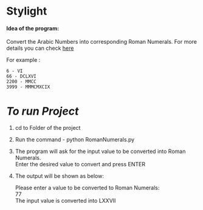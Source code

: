# Stylight

#### Idea of the program:
  Convert the Arabic Numbers into corresponding Roman Numerals. For more details you can check [here](http://en.wikipedia.org/wiki/Roman_numerals#Reading_Roman_numerals)
  
  For example :
  
    6 - VI
    66 - DCLXVI
    2200 - MMCC
    3999 - MMMCMXCIX

# *To run Project*

1. cd to Folder of the project

2. Run the command - python RomanNumerals.py

3. The program will ask for the input value to be converted into Roman Numerals.\
   Enter the desired value to convert and press ENTER
   
4. The output will be shown as below:
   
   Please enter a value to be converted to Roman Numerals:\
   77\
   The input value is converted into LXXVII

    



